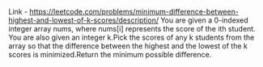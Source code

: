 Link - https://leetcode.com/problems/minimum-difference-between-highest-and-lowest-of-k-scores/description/
You are given a 0-indexed integer array nums, where nums[i] represents the score of the ith student. You are also given an integer k.Pick the scores of any k students from the array so that the difference between the highest and the lowest of the k scores is minimized.Return the minimum possible difference.
